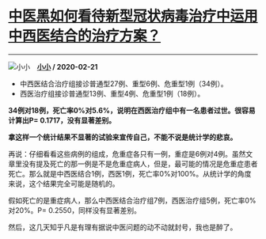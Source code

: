 # [中医黑如何看待新型冠状病毒治疗中运用中西医结合的治疗方案？](https://www.zhihu.com/answer/1029812759)

----------------------------------------------------------------------------

![小小](https://pic4.zhimg.com/v2-1525b859df3dad8889d7932e42bf82c1.jpg?source=1940ef5c "小小")&emsp;**[小小](https://www.zhihu.com/people/xiao-xiao-51-56) / 2020-02-21**

- 中西医结合治疗组接诊普通型27例、重型6例、危重型1例（34例）。
- 西医治疗组接诊普通型13例、重型4例、危重型1例（18例）。


 **34例对18例，死亡率0%对5.6%，说明在西医治疗组中有一名患者过世。很容易计算出P= 0.1717，没有显著差别。** 

 **拿这样一个统计结果不显著的试验来宣传自己，不能不说是统计学的悲哀。** 


再说：仔细看看这些病例的组成，危重症各只有一例，重症是6例对4例。虽然文章里没有提及死亡的那一例是不是危重症病人，但是，最可能的情况是危重症患者死亡。那么就是中西医结合1例，西医1例，死亡率0%对100%。从统计学的角度来说，这个结果完全可能是随机的。

假如死亡的是重症病人，那么中西医结合治疗组7例，西医治疗组5例，死亡率0%对20%。P= 0.2550，同样没有显著差别。

然后，这几天知乎凡是有理有据说中医问题的动不动就封号，我也是醉了。

